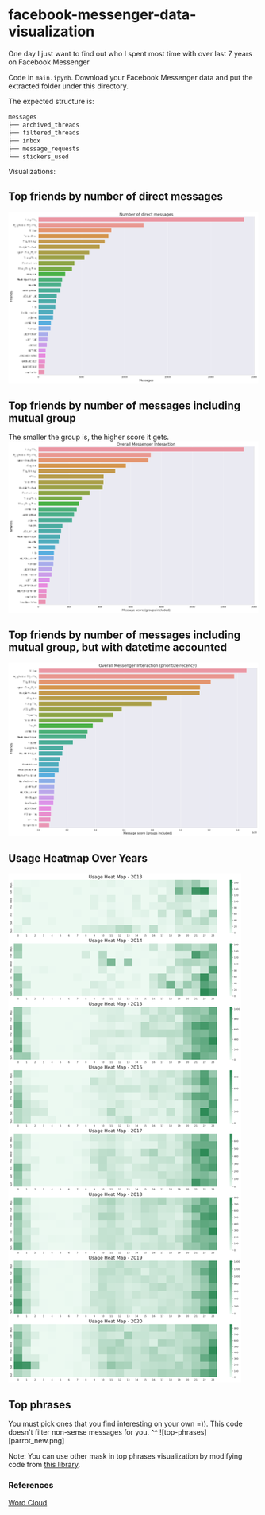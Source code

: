 # facebook-messenger-data-visualization
One day I just want to find out who I spent most time with over last 7 years on Facebook Messenger

Code in `main.ipynb`. Download your Facebook Messenger data and put the extracted folder under this directory.

The expected structure is:
```
messages
├── archived_threads
├── filtered_threads
├── inbox
├── message_requests
└── stickers_used
```

Visualizations:

## Top friends by number of direct messages
![direct-mess](direct-mess.png)

## Top friends by number of messages including mutual group
The smaller the group is, the higher score it gets.
![all-mess](all-mess.png)

## Top friends by number of messages including mutual group, but with datetime accounted
![all-mess-date](all-mess-date.png)

## Usage Heatmap Over Years
![heatmap](heatmaps.png)

## Top phrases
You must pick ones that you find interesting on your own =)). This code doesn't filter non-sense messages for you. ^^
![top-phrases][parrot_new.png]

Note: You can use other mask in top phrases visualization by modifying code from [this library](https://github.com/amueller/word_cloud/tree/master/examples).


### References
[Word Cloud](https://github.com/amueller/word_cloud/tree/master)
